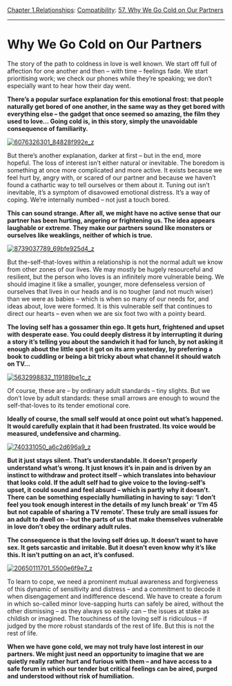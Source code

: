 [Chapter 1.Relationships](https://www.theschooloflife.com/thebookoflife/category/relationships/): [Compatibility](https://www.theschooloflife.com/thebookoflife/category/relationships/compatibility/): [57. Why We Go Cold on Our Partners](https://www.theschooloflife.com/thebookoflife/why-we-go-cold-on-our-partners/)

* * *

# Why We Go Cold on Our Partners

The story of the path to coldness in love is well known. We start off full of affection for one another and then – with time – feelings fade. We start prioritising work; we check our phones while they’re speaking; we don’t especially want to hear how their day went.

**There’s a popular surface explanation for this emotional frost: that people naturally get bored of one another, in the same way as they get bored with everything else – the gadget that once seemed so amazing, the film they used to love… Going cold is, in this story, simply the unavoidable consequence of familiarity.**

[![6076326301_84828f992e_z](https://www.theschooloflife.com/thebookoflife/wp-content/uploads/2016/09/6076326301_84828f992e_z.jpg)](http://www.thebookoflife.org/wp-content/uploads/2016/09/6076326301_84828f992e_z.jpg)

But there’s another explanation, darker at first – but in the end, more hopeful. The loss of interest isn’t either natural or inevitable. The boredom is something at once more complicated and more active. It exists because we feel hurt by, angry with, or scared of our partner and because we haven’t found a cathartic way to tell ourselves or them about it. Tuning out isn’t inevitable, it’s a symptom of disavowed emotional distress. It’s a way of coping. We’re internally numbed – not just a touch bored.

**This can sound strange. After all, we might have no active sense that our partner has been hurting, angering or frightening us. The idea appears laughable or extreme. They make our partners sound like monsters or ourselves like weaklings, neither of which is true.**

[![8739037789_69bfe925d4_z](https://www.theschooloflife.com/thebookoflife/wp-content/uploads/2016/09/8739037789_69bfe925d4_z.jpg)](http://www.thebookoflife.org/wp-content/uploads/2016/09/8739037789_69bfe925d4_z.jpg)

But the-self-that-loves within a relationship is not the normal adult we know from other zones of our lives. We may mostly be hugely resourceful and resilient, but the person who loves is an infinitely more vulnerable being. We should imagine it like a smaller, younger, more defenseless version of ourselves that lives in our heads and is no tougher (and not much wiser) than we were as babies – which is when so many of our needs for, and ideas about, love were formed. It is this vulnerable self that continues to direct our hearts – even when we are six foot two with a pointy beard.

**The loving self has a gossamer thin ego. It gets hurt, frightened and upset with desperate ease. You could deeply distress it by interrupting it during a story it’s telling you about the sandwich it had for lunch, by not asking it enough about the little spot it got on its arm yesterday, by preferring a book to cuddling or being a bit tricky about what channel it should watch on TV…**

[![5632998832_119189be1c_z](https://www.theschooloflife.com/thebookoflife/wp-content/uploads/2016/09/5632998832_119189be1c_z.jpg)](http://www.thebookoflife.org/wp-content/uploads/2016/09/5632998832_119189be1c_z.jpg)

Of course, these are – by ordinary adult standards – tiny slights. But we don’t love by adult standards: these small arrows are enough to wound the self-that-loves to its tender emotional core.

**Ideally of course, the small self would at once point out what’s happened. It would carefully explain that it had been frustrated. Its voice would be measured, undefensive and charming.**

[![740331050_a6c2d696a9_z](https://www.theschooloflife.com/thebookoflife/wp-content/uploads/2016/09/740331050_a6c2d696a9_z.jpg)](http://www.thebookoflife.org/wp-content/uploads/2016/09/740331050_a6c2d696a9_z.jpg)

**But it just stays silent. That’s understandable. It doesn’t properly understand what’s wrong. It just knows it’s in pain and is driven by an instinct to withdraw and protect itself – which translates into behaviour that looks cold. If the adult self had to give voice to the loving-self’s upset, it could sound and feel absurd – which is partly why it doesn’t. There can be something especially humiliating in having to say: ‘I don’t feel you took enough interest in the details of my lunch break’ or ‘I’m 45 but not capable of sharing a TV remote’. These truly are small issues for an adult to dwell on – but the parts of us that make themselves vulnerable in love don’t obey the ordinary adult rules.**

**The consequence is that the loving self dries up. It doesn’t want to have sex. It gets sarcastic and irritable. But it doesn’t even know why it’s like this. It isn’t putting on an act, it’s confused.**

[![20650111701_5500e6f9e7_z](https://www.theschooloflife.com/thebookoflife/wp-content/uploads/2016/09/20650111701_5500e6f9e7_z1.jpg)](http://www.thebookoflife.org/wp-content/uploads/2016/09/20650111701_5500e6f9e7_z1.jpg)

To learn to cope, we need a prominent mutual awareness and forgiveness of this dynamic of sensitivity and distress – and a commitment to decode it when disengagement and indifference descend. We have to create a forum in which so-called minor love-sapping hurts can safely be aired, without the other dismissing – as they always so easily can – the issues at stake as childish or imagined. The touchiness of the loving self is ridiculous – if judged by the more robust standards of the rest of life. But this is not the rest of life.

**When we have gone cold, we may not truly have lost interest in our partners. We might just need an opportunity to imagine that we are quietly really rather hurt and furious with them – and have access to a safe forum in which our tender but critical feelings can be aired, purged and understood without risk of humiliation.&nbsp;**
